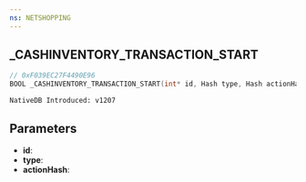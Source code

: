 ```yaml
---
ns: NETSHOPPING
---
```

## _CASHINVENTORY_TRANSACTION_START

```c
// 0xF039EC27F4490E96
BOOL _CASHINVENTORY_TRANSACTION_START(int* id, Hash type, Hash actionHash);
```

```
NativeDB Introduced: v1207
```

## Parameters
* **id**:
* **type**:
* **actionHash**:
